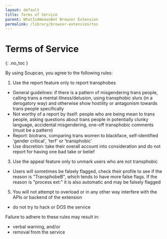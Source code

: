 ```yaml
---
layout: default
title: Terms of Service
parent: WhatIsAWomanBot Browser Extension
permalink: /library/browser-extension/tos
---
```


# Terms of Service
{: .no_toc }

By using Soupcan, you agree to the following rules:

1. Use the report feature only to report transphobes
  * General guidelines: if there is a pattern of misgendering trans people, calling trans a mental illness/delusion,
    using transphobic slurs (in a derogatory way) and otherwise show hostility or antagonism towards trans people specifically
  * Not worthy of a report by itself: people who are being mean to trans people, asking questions about trans people
    in potentially clunky language, accidental misgendering, one-off transphobic comments (must be a pattern)
  * Report: biotrans, comparing trans women to blackface, self-identified 'gender critical', 'terf' or 'transphobic'
  * Use discretion: take their overall account into consideration and do not report for having one bad take or belief
3. Use the appeal feature only to unmark users who are not transphobic
  * Users will sometimes be falsely flagged, check their profile to see if the reason is "TransphobeB", which tends to
    have more false flags. If the reason is "process ext:" it is also automatic and may be falsely flagged
5. You will not attempt to overload or in any other way interfere with the APIs or backend of the extension
  * do not try to hack or DOS the service

Failure to adhere to these rules may result in:

* verbal warning, and/or
* removal from the service
